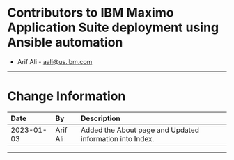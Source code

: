 
# Contributors to IBM Maximo Application Suite deployment using Ansible automation

- Arif Ali - <aali@us.ibm.com>

---

# Change Information

|Date     |By             | Description                                           |
|:--------|:--------------|:------------------------------------------------------|
|2023-01-03|Arif Ali|Added the About page and Updated information into Index. |

---
